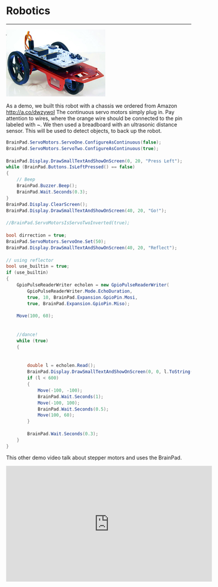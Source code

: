 # Robotics
---
![BrainBot](../images/brainbot.jpg) 

As a demo, we built this robot with a chassis we ordered from Amazon http://a.co/dwzywoI The continuous servo motors simply plug in. Pay attention to wires, where the orange wire should be connected to the pin labeled with ~. We then used a breadboard with an ultrasonic distance sensor. This will be used to detect objects, to back up the robot.

```csharp
BrainPad.ServoMotors.ServoOne.ConfigureAsContinuous(false);
BrainPad.ServoMotors.ServoTwo.ConfigureAsContinuous(true);

BrainPad.Display.DrawSmallTextAndShowOnScreen(0, 20, "Press Left");
while (BrainPad.Buttons.IsLeftPressed() == false)
{
    // Beep 
    BrainPad.Buzzer.Beep();
    BrainPad.Wait.Seconds(0.3);
}
BrainPad.Display.ClearScreen();
BrainPad.Display.DrawSmallTextAndShowOnScreen(40, 20, "Go!");

//BrainPad.ServoMotorsIsServoTwoInverted(true);

bool dirrection = true;
BrainPad.ServoMotors.ServoOne.Set(50);
BrainPad.Display.DrawSmallTextAndShowOnScreen(40, 20, "Reflect");

// using reflector
bool use_builtin = true;
if (use_builtin)
{
    GpioPulseReaderWriter echolen = new GpioPulseReaderWriter(
        GpioPulseReaderWriter.Mode.EchoDuration,
        true, 10, BrainPad.Expansion.GpioPin.Mosi,
        true, BrainPad.Expansion.GpioPin.Miso);

    Move(100, 60);


    //dance!
    while (true)
    {

                    
        double l = echolen.Read();
        BrainPad.Display.DrawSmallTextAndShowOnScreen(0, 0, l.ToString());
        if (l < 600)
        {
            Move(-100, -100);
            BrainPad.Wait.Seconds(1);
            Move(-100, 100);
            BrainPad.Wait.Seconds(0.5);
            Move(100, 60);
        }

        BrainPad.Wait.Seconds(0.3);
    }
}
```

This other demo video talk about stepper motors and uses the BrainPad.

<iframe width="560" height="315" src="https://www.youtube.com/embed/SdUkC9XtTSo" frameborder="0" allowfullscreen></iframe>
